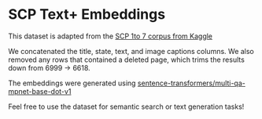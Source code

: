 # SCP Text+ Embeddings

This dataset is adapted from the [SCP 1to 7 corpus from Kaggle](https://www.kaggle.com/datasets/czzzzzzz/scp1to7)

We concatenated the title, state, text, and image captions columns. We also removed any rows that contained a deleted page, which trims the results down from 6999 -> 6618. 

The embeddings were generated using [sentence-transformers/multi-qa-mpnet-base-dot-v1](https://huggingface.co/sentence-transformers/multi-qa-mpnet-base-cos-v1)

Feel free to use the dataset for semantic search or text generation tasks! 